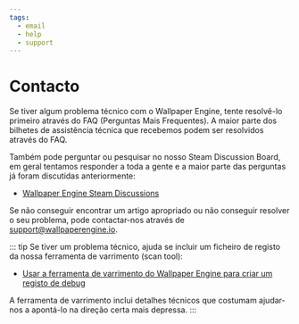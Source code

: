 ```yaml
---
tags:
  - email
  - help
  - support
---
```


# Contacto

Se tiver algum problema técnico com o Wallpaper Engine, tente resolvê-lo primeiro através do FAQ (Perguntas Mais Frequentes). A maior parte dos bilhetes de assistência técnica que recebemos podem ser resolvidos através do FAQ.

Também pode perguntar ou pesquisar no nosso Steam Discussion Board, em geral tentamos responder a toda a gente e a maior parte das perguntas já foram discutidas anteriormente:

* [Wallpaper Engine Steam Discussions](https://steamcommunity.com/app/431960/discussions/)

Se não conseguir encontrar um artigo apropriado ou não conseguir resolver o seu problema, pode contactar-nos através de [support@wallpaperengine.io](mailto:support@wallpaperengine.io?subject=Support%20Request).

::: tip
Se tiver um problema técnico, ajuda se incluir um ficheiro de registo da nossa ferramenta de varrimento (scan tool):

* [Usar a ferramenta de varrimento do Wallpaper Engine para criar um registo de debug](debug/scantool)

A ferramenta de varrimento inclui detalhes técnicos que costumam ajudar-nos a apontá-lo na direção certa mais depressa.
:::